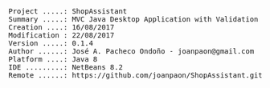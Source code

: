 <pre>

Project .....: ShopAssistant
Summary .....: MVC Java Desktop Application with Validation #01
Creation ....: 16/08/2017
Modification : 22/08/2017
Version .....: 0.1.4
Author ......: José A. Pacheco Ondoño - joanpaon@gmail.com
Platform ....: Java 8
IDE .........: NetBeans 8.2
Remote ......: https://github.com/joanpaon/ShopAssistant.git

</pre>
